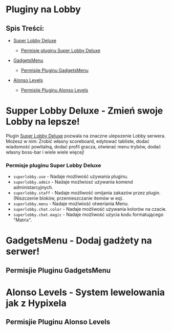 # Pluginy na Lobby

## Spis Treści:
- [Super Lobby Deluxe](https://github.com/vBagieta/Minecraft/blob/main/Pluginy/plugin-lobby.md#supper-lobby-deluxe----zr%C3%B3b-swoje-lobby-lepsze)
  - [Permisje pluginu Super Lobby Deluxe](https://github.com/vBagieta/Minecraft/blob/main/Pluginy/plugin-lobby.md#permisje-pluginu-super-lobby-deluxe)

- [GadgetsMenu](https://github.com/vBagieta/Minecraft/blob/main/Pluginy/plugin-lobby.md#gadgetsmenu----dodaj-gad%C5%BCety-na-serwer)
  - [Permisjie Pluginu GadgetsMenu](https://github.com/vBagieta/Minecraft/blob/main/Pluginy/plugin-lobby.md)

- [Alonso Levels]()
  - [Permisjie Pluginu Alonso Levels](https://github.com/vBagieta/Minecraft/blob/main/Pluginy/plugin-lobby.md#Permisje-Pluginu-AlonsoLevels)

# Supper Lobby Deluxe -  Zmień swoje Lobby na lepsze!
Plugin [Super Lobby Deluxe]() pozwala na znaczne ulepszenie Lobby serwera. Możesz w nim: Zrobić własny scoreboard, edytować tabliste, dodać wiadomość powitalną, dodać profil gracza, otwierać menu trybów, dodać własny boss-bar i wiele wiele więcej!

### Permisje pluginu Super Lobby Deluxe

- `superlobby.use` - Nadaje możliwość używania pluginu.
- `superlobby.admin` - Nadaje możlwiosć używania komend administarcyjnych.
- `superlobby.staff` - Nadaje możliwość omijania zakazów przez plugin.(Niszczenie bloków, przemieszczanie itemów w eq).
- `superlobby.menu` - Nadaje możlwiość otweriania Menu.
- `superlobby.chat.color` - Nadaje możliwość używania kolorów na czacie.
- `superlobby.chat.magic` - Nadaje możliwość użycia kodu formatującego "Matrix".

# GadgetsMenu -  Dodaj gadżety na serwer!

## Permisjie Pluginu GadgetsMenu

# Alonso Levels -  System lewelowania jak z Hypixela

## Permisjie Pluginu Alonso Levels
